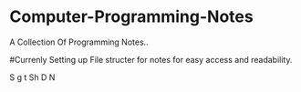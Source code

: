 # Computer-Programming-Notes
A Collection Of Programming Notes..

#Currenly Setting up File structer for notes for easy access and readability.

S
g t
 Sh
D
N
